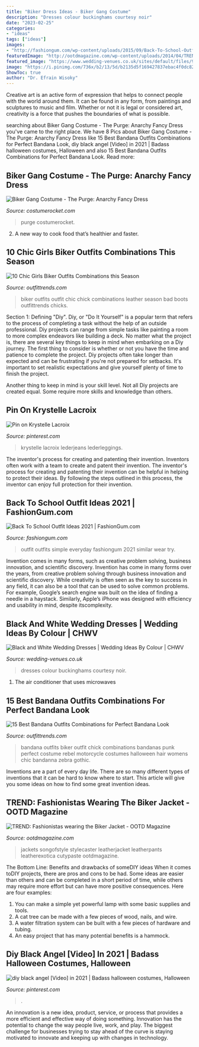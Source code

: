 ```yaml
---
title: "Biker Dress Ideas - Biker Gang Costume"
description: "Dresses colour buckinghams courtesy noir"
date: "2023-02-25"
categories:
- "ideas"
tags: ["ideas"]
images:
- "http://fashiongum.com/wp-content/uploads/2015/09/Back-To-School-Outfit-Ideas-11-700x1056.jpg"
featuredImage: "http://ootdmagazine.com/wp-content/uploads/2014/04/TREND-Biker-Jacket-OOTD-Magazine-10.jpg"
featured_image: "https://www.wedding-venues.co.uk/sites/default/files/9.Opera-Noir-Ian_Stuart-buckinghamsonline.jpg"
image: "https://i.pinimg.com/736x/b2/13/5d/b2135d5f169427837ebac4f0dc82cc8b.jpg"
ShowToc: true
author: "Dr. Efrain Wisoky"
---
```



Creative art is an active form of expression that helps to connect people with the world around them. It can be found in any form, from paintings and sculptures to music and film. Whether or not it is legal or considered art, creativity is a force that pushes the boundaries of what is possible.

	

		
searching about Biker Gang Costume - The Purge: Anarchy Fancy Dress you've came to the right place. We have 8 Pics about Biker Gang Costume - The Purge: Anarchy Fancy Dress like 15 Best Bandana Outfits Combinations for Perfect Bandana Look, diy black angel [Video] in 2021 | Badass halloween costumes, Halloween and also 15 Best Bandana Outfits Combinations for Perfect Bandana Look. Read more:
		
    
## Biker Gang Costume - The Purge: Anarchy Fancy Dress

<img loading=lazy src="https://costumerocket.com/wp-content/uploads/2019/08/the-purge-biker-gang.jpg" onerror="this.onerror=null;this.src='https://tse4.mm.bing.net/th?id=OIP.4UjIPP48sMxRyXSxFh8P7gHaHa&amp;pid=15.1';" alt="Biker Gang Costume - The Purge: Anarchy Fancy Dress">

_Source: costumerocket.com_

>purge costumerocket. 

	

2. A new way to cook food that’s healthier and faster.

    
## 10 Chic Girls Biker Outfits Combinations This Season

<img loading=lazy src="https://www.outfittrends.com/wp-content/uploads/2015/02/5bf8de57386e00082ae4c8a8b7944a82.jpg" onerror="this.onerror=null;this.src='https://tse2.mm.bing.net/th?id=OIP.RbRxw-2pfGnsdLNlE4mFBgHaLH&amp;pid=15.1';" alt="10 Chic Girls Biker Outfits Combinations this Season">

_Source: outfittrends.com_

>biker outfits outfit chic chick combinations leather season bad boots outfittrends chicks. 

	

Section 1: Defining "Diy".
Diy, or "Do It Yourself" is a popular term that refers to the process of completing a task without the help of an outside professional. Diy projects can range from simple tasks like painting a room to more complex endeavors like building a deck. No matter what the project is, there are several key things to keep in mind when embarking on a Diy journey.
The first thing to consider is whether or not you have the time and patience to complete the project. Diy projects often take longer than expected and can be frustrating if you're not prepared for setbacks. It's important to set realistic expectations and give yourself plenty of time to finish the project.

Another thing to keep in mind is your skill level. Not all Diy projects are created equal. Some require more skills and knowledge than others.

    
## Pin On Krystelle Lacroix

<img loading=lazy src="https://i.pinimg.com/736x/e7/dc/cd/e7dccd0c77a84d958bd50aef887e2424.jpg" onerror="this.onerror=null;this.src='https://tse3.mm.bing.net/th?id=OIP.nGVivXtgmjpk8NMQVg3AqgAAAA&amp;pid=15.1';" alt="Pin on Krystelle Lacroix">

_Source: pinterest.com_

>krystelle lacroix lederjeans lederleggings. 

	

The inventor's process for creating and patenting their invention.
Inventors often work with a team to create and patent their invention. The inventor's process for creating and patenting their invention can be helpful in helping to protect their ideas. By following the steps outlined in this process, the inventor can enjoy full protection for their invention.

    
## Back To School Outfit Ideas 2021 | FashionGum.com

<img loading=lazy src="http://fashiongum.com/wp-content/uploads/2015/09/Back-To-School-Outfit-Ideas-11-700x1056.jpg" onerror="this.onerror=null;this.src='https://tse2.mm.bing.net/th?id=OIP.yBQoNNnl96a3IsU7Y-PjHwHaLL&amp;pid=15.1';" alt="Back To School Outfit Ideas 2021 | FashionGum.com">

_Source: fashiongum.com_

>outfit outfits simple everyday fashiongum 2021 similar wear try. 

	

Invention comes in many forms, such as creative problem solving, business innovation, and scientific discovery.
Invention has come in many forms over the years, from creative problem solving through business innovation and scientific discovery. While creativity is often seen as the key to success in any field, it can also be a tool that can be used to solve common problems. For example, Google’s search engine was built on the idea of finding a needle in a haystack. Similarly, Apple’s iPhone was designed with efficiency and usability in mind, despite itscomplexity.

    
## Black And White Wedding Dresses | Wedding Ideas By Colour | CHWV

<img loading=lazy src="https://www.wedding-venues.co.uk/sites/default/files/9.Opera-Noir-Ian_Stuart-buckinghamsonline.jpg" onerror="this.onerror=null;this.src='https://tse1.mm.bing.net/th?id=OIP.x2HAC7OwQVmYgx2F0XvYgwHaLH&amp;pid=15.1';" alt="Black and White Wedding Dresses | Wedding Ideas By Colour | CHWV">

_Source: wedding-venues.co.uk_

>dresses colour buckinghams courtesy noir. 

	

1. The air conditioner that uses microwaves

    
## 15 Best Bandana Outfits Combinations For Perfect Bandana Look

<img loading=lazy src="http://www.outfittrends.com/wp-content/uploads/2015/05/biker1-413x500.jpg" onerror="this.onerror=null;this.src='https://tse3.mm.bing.net/th?id=OIP.oO0liGUvlUWhKD9lCw-pMwAAAA&amp;pid=15.1';" alt="15 Best Bandana Outfits Combinations for Perfect Bandana Look">

_Source: outfittrends.com_

>bandana outfits biker outfit chick combinations bandanas punk perfect costume rebel motorcycle costumes halloween hair womens chic bandanna zebra gothic. 

	

Inventions are a part of every day life. There are so many different types of inventions that it can be hard to know where to start. This article will give you some ideas on how to find some great invention ideas.

    
## TREND: Fashionistas Wearing The Biker Jacket - OOTD Magazine

<img loading=lazy src="http://ootdmagazine.com/wp-content/uploads/2014/04/TREND-Biker-Jacket-OOTD-Magazine-10.jpg" onerror="this.onerror=null;this.src='https://tse2.mm.bing.net/th?id=OIP.8uPxI7nmJ_JcYyABUnjYEQHaLH&amp;pid=15.1';" alt="TREND: Fashionistas wearing the Biker Jacket - OOTD Magazine">

_Source: ootdmagazine.com_

>jackets songofstyle stylecaster leatherjacket leatherpants leatherexotica cutypaste ootdmagazine. 

	

The Bottom Line: Benefits and drawbacks of someDIY ideas
When it comes toDIY projects, there are pros and cons to be had. Some ideas are easier than others and can be completed in a short period of time, while others may require more effort but can have more positive consequences. Here are four examples: 
1. You can make a simple yet powerful lamp with some basic supplies and tools.
2. A cat tree can be made with a few pieces of wood, nails, and wire.
3. A water filtration system can be built with a few pieces of hardware and tubing. 
4. An easy project that has many potential benefits is a hammock.

    
## Diy Black Angel [Video] In 2021 | Badass Halloween Costumes, Halloween

<img loading=lazy src="https://i.pinimg.com/736x/b2/13/5d/b2135d5f169427837ebac4f0dc82cc8b.jpg" onerror="this.onerror=null;this.src='https://tse4.mm.bing.net/th?id=OIP.ESvQ4xkDdEC1nQvpfGJZigHaNK&amp;pid=15.1';" alt="diy black angel [Video] in 2021 | Badass halloween costumes, Halloween">

_Source: pinterest.com_

>. 

	

An innovation is a new idea, product, service, or process that provides a more efficient and effective way of doing something. Innovation has the potential to change the way people live, work, and play. The biggest challenge for businesses trying to stay ahead of the curve is staying motivated to innovate and keeping up with changes in technology.

